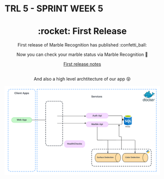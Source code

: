 # TRL 5 - SPRINT WEEK 5
<h1 align="center">:rocket: First Release</h1>

<div align="center">First release of Marble Recognition has published :confetti_ball:<br>

Now you can check your marble status via Marble Recognition :hatching_chick:<br>

<div align="center"><a href="https://github.com/berkayersoyy/MarbleRecognition/releases/tag/v0.0.1">First release notes</a></div></br>

And also a high level archtitecture of our app :stuck_out_tongue_closed_eyes:<br>

<p align="center">
<img src="https://github.com/berkayersoyy/MarbleRecognition/blob/main/TRL-5/high-level-architecture.png"/>
</p>

</div>
